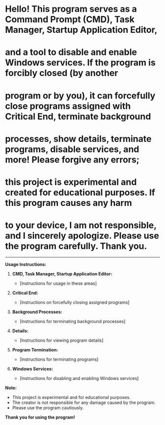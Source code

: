 # Hello! This program serves as a Command Prompt (CMD), Task Manager, Startup Application Editor,
# and a tool to disable and enable Windows services. If the program is forcibly closed (by another
# program or by you), it can forcefully close programs assigned with Critical End, terminate background
# processes, show details, terminate programs, disable services, and more! Please forgive any errors;
# this project is experimental and created for educational purposes. If this program causes any harm
# to your device, I am not responsible, and I sincerely apologize. Please use the program carefully. Thank you.

---

**Usage Instructions:**

1. **CMD, Task Manager, Startup Application Editor:**
   - [Instructions for usage in these areas]

2. **Critical End:**
   - [Instructions on forcefully closing assigned programs]

3. **Background Processes:**
   - [Instructions for terminating background processes]

4. **Details:**
   - [Instructions for viewing program details]

5. **Program Termination:**
   - [Instructions for terminating programs]

6. **Windows Services:**
   - [Instructions for disabling and enabling Windows services]

**Note:**
- This project is experimental and for educational purposes.
- The creator is not responsible for any damage caused by the program.
- Please use the program cautiously.

**Thank you for using the program!**
